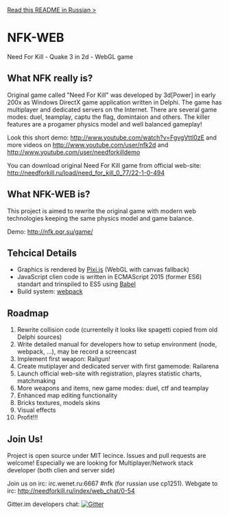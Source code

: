 <a href="blob/master/README.ru.md">Read this README in Russian ></a>

# NFK-WEB
Need For Kill - Quake 3 in 2d - WebGL game

## What NFK really is?
Original game called "Need For Kill" was developed by 3d[Power] in early 200x as Windows DirectX game application written in Delphi.
The game has multiplayer and dedicated servers on the Internet. There are several game modes: duel, teamplay, captu the flag, domintaion and others. The killer features are a progamer physics model and well balanced gameplay!

Look this short demo: http://www.youtube.com/watch?v=FgvgVttl0zE
and more videos on http://www.youtube.com/user/nfk2d and http://www.youtube.com/user/needforkilldemo

You can download original Need For Kill game from official web-site: http://needforkill.ru/load/need_for_kill_0_77/22-1-0-494

## What NFK-WEB is?
This project is aimed to rewrite the original game with modern web technologies keeping the same physics model and game balance.

Demo: http://nfk.pqr.su/game/

## Tehcical Details
- Graphics is rendered by <a href="http://www.pixijs.com/">Pixi.js</a> (WebGL with canvas fallback)
- JavaScript clien code is written in ECMAScript 2015 (former ES6) standart and trinspiled to ES5 using <a href="http://babeljs.io/">Babel</a>
- Build system: <a href="http://webpack.github.io/">webpack</a>

## Roadmap
1. Rewrite collision code (currentelly it looks like spagetti copied from old Delphi sources)
2. Write detailed manual for developers how to setup environment (node, webpack, ...), may be record a screencast
3. Implement first weapon: Railgun!
4. Create mutiplayer and dedicated server with first gamemode: Railarena
5. Launch official web-site with registration, playres statistic charts, matchmaking
6. More weapons and items, new game modes: duel, ctf and teamplay 
7. Enhanced map editing functionality
8. Bricks textures, models skins
9. Visual effects
10. Profit!!!

## Join Us!
Project is open source under MIT lecince. Issues and pull requests are welcome!
Especially we are looking for Multiplayer/Network stack developer (both clien and server side)

Join us on irc: irc.wenet.ru:6667 #nfk (for russian use cp1251). Webgate to irc: http://needforkill.ru/index/web_chat/0-54

Gitter.im developers chat: [![Gitter](https://badges.gitter.im/Join%20Chat.svg)](https://gitter.im/nfk2d/nfk-web?utm_source=badge&utm_medium=badge&utm_campaign=pr-badge)

